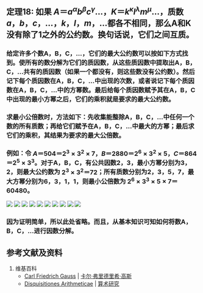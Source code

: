 ## 定理18: 如果 $A＝a^αb^βc^γ…，K＝k^κl^λm^μ…$，质数 $a，b，c，…，k，l，m，…$都各不相同，那么A和K没有除了1之外的公约数。换句话说，它们之间互质。 

### 给定许多个数A，B，C，…，它们的最大公约数可以按如下方式找到。使所有的数分解为它们的质因数，从这些质因数中提取出A，B，C，…共有的质因数（如果一个都没有，则这些数没有公约数）。然后记下每个质因数在A，B，C，…中出现的次数，或者说记下每个质因数在A，B，C，…中的方幂数。最后给每个质因数赋予其在A，B，C中出现的最小方幂之后，它们的乘积就是要求的最大公约数。

### 求最小公倍数时，方法如下：先收集能整除A，B，C，…中任何一个数的所有质数；再给它们赋予在A，B，C，…中最大的方幂；最后求它们的乘积，其结果为要求的最大公倍数。

### 例如：令 $A＝504＝2^3×3^2×7，B＝2880＝2^6×3^2×5，C＝864＝2^5×3^3$。对于A，B，C，有公共因数2，3，最小方幂分别为3，2，则最大公约数为 $2^3×3^2＝72$；所有质数分别为2，3，5，7，最大方幂分别为6，3，1，1，则最小公倍数为 $2^6×3^3×5×7＝60480$。 

![](/images/数论/高斯的算术研究中典型的推演实验/章2/定理18/18-1.jpg)
![](/images/数论/高斯的算术研究中典型的推演实验/章2/定理18/18-2.jpg)
![](/images/数论/高斯的算术研究中典型的推演实验/章2/定理18/18-3.jpg)
![](/images/数论/高斯的算术研究中典型的推演实验/章2/定理18/18-4.jpg)
![](/images/数论/高斯的算术研究中典型的推演实验/章2/定理18/18-5.jpg)
![](/images/数论/高斯的算术研究中典型的推演实验/章2/定理18/18-6.jpg)
![](/images/数论/高斯的算术研究中典型的推演实验/章2/定理18/18-7.jpg)
![](/images/数论/高斯的算术研究中典型的推演实验/章2/定理18/18-8.jpg)
![](/images/数论/高斯的算术研究中典型的推演实验/章2/定理18/18-9.jpg)
![](/images/数论/高斯的算术研究中典型的推演实验/章2/定理18/18-10.jpg)

### 因为证明简单，所以此处省略。而且，从基本知识可知如何将数A，B，C，…进行因数分解。

## 参考文献及资料

1. 维基百科
	- [Carl Friedrich Gauss](https://en.wikipedia.org/wiki/Carl_Friedrich_Gauss) | [卡尔·弗里德里希·高斯](https://zh.wikipedia.org/wiki/%E5%8D%A1%E7%88%BE%C2%B7%E5%BC%97%E9%87%8C%E5%BE%B7%E9%87%8C%E5%B8%8C%C2%B7%E9%AB%98%E6%96%AF) 
	- [Disquisitiones Arithmeticae](https://en.wikipedia.org/wiki/Disquisitiones_Arithmeticae) | [算术研究](https://zh.wikipedia.org/wiki/算术研究) 




